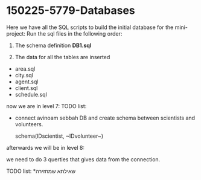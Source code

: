 # 150225-5779-Databases

Here we have all the SQL scripts to build the initial database for the mini-project:
Run the sql files in the following order:

1) The schema definition
**DB1.sql**

2) The data for all the tables are inserted
* area.sql
* city.sql
* agent.sql
* client.sql
* schedule.sql
 
 
 now we are in level 7:
 TODO list:
 * connect avinoam sebbah DB and create schema between scientists and volunteers.

   schema(IDscientist, ~IDvolunteer~)
 
 afterwards we will be in level 8:
 
 we need to do 3 querties that gives data from the connection.
 
 TODO list:
 *שאילתא שמחזירה  
